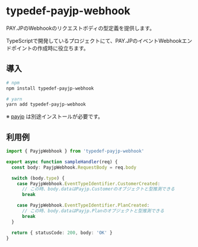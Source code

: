 # typedef-payjp-webhook

PAY.JPのWebhookのリクエストボディの型定義を提供します。

TypeScriptで開発しているプロジェクトにて、PAY.JPのイベントWebhookエンドポイントの作成時に役立ちます。


## 導入

```bash
# npm
npm install typedef-payjp-webhook

# yarn
yarn add typedef-payjp-webhook
```

※ [payjp](https://www.npmjs.com/package/payjp) は別途インストールが必要です。


## 利用例

```typescript
import { PayjpWebhook } from 'typedef-payjp-webhook'

export async function sampleHandler(req) {
  const body: PayjpWebhook.RequestBody = req.body

  switch (body.type) {
    case PayjpWebhook.EventTypeIdentifier.CustomerCreated:
      // この時、body.dataはPayjp.Customerのオブジェクトと型推測できる
      break

    case PayjpWebhook.EventTypeIdentifier.PlanCreated:
      // この時、body.dataはPayjp.Planのオブジェクトと型推測できる
      break
  }

  return { statusCode: 200, body: 'OK' }
}
```
